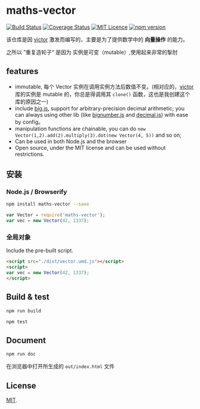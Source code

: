 # maths-vector

[![Build Status](https://travis-ci.org/boycgit/maths-vector.svg?branch=master)](https://travis-ci.org/boycgit/maths-vector) [![Coverage Status](https://coveralls.io/repos/github/boycgit/maths-vector/badge.svg?branch=master)](https://coveralls.io/github/boycgit/maths-vector?branch=master) [![MIT Licence](https://badges.frapsoft.com/os/mit/mit.svg?v=103)](https://opensource.org/licenses/mit-license.php) [![npm version](https://badge.fury.io/js/maths-vector.svg)](https://badge.fury.io/js/maths-vector)

该仓库是因 [victor](https://github.com/maxkueng/victor/) 激发而编写的，主要是为了提供数学中的 **向量操作** 的能力。

之所以 ”重复造轮子“ 是因为 [](https://github.com/maxkueng/victor/) 实例是可变（mutable）,使用起来非常的掣肘

## features

- immutable, 每个 Vector 实例在调用实例方法后数值不变。(相对应的，[victor](https://github.com/maxkueng/victor/) 库的实例是 mutable 的，你总是得调用其 `clone()` 函数，这也是我创建这个库的原因之一)
- include [big.js](http://mikemcl.github.io/big.js/), support for arbitrary-precision decimal arithmetic; you can always using other lib (like [bignumber.js](https://github.com/MikeMcl/bignumber.js/) and [decimal.js](https://github.com/MikeMcl/decimal.js/)) with ease by config。
- manipulation functions are chainable, you can do `new Vector(1,2).add(2).multiply(3).dot(new Vector(4, 5))` and so on;
- Can be used in both Node.js and the browser
- Open source, under the MIT license and can be used without restrictions.

## 安装

### Node.js / Browserify

```bash
npm install maths-vector --save
```

```javascript
var Vector = require('maths-vector');
var vec = new Vector(42, 1337);
```

### 全局对象

Include the pre-built script.

```html
<script src="./dist/vector.umd.js"></script>
<script>
var vec = new Vector(42, 1337);
</script>
```

## Build & test

```bash
npm run build
```

```bash
npm test
```

## Document

```bash
npm run doc
```

在浏览器中打开所生成的 `out/index.html` 文件

## License

[MIT](LICENSE).